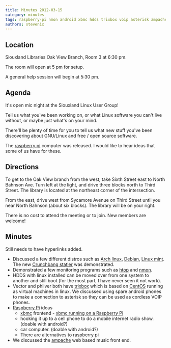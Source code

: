 ```yaml
---
title: Minutes 2012-03-15
category: minutes
tags: raspberry-pi nmon android xbmc hdds trixbox voip asterisk ampache
authors: stevenix
---
```


## Location

Siouxland Libraries Oak View Branch, Room 3 at 6:30 pm.

The room will open at 5 pm for setup.

A general help session will begin at 5:30 pm.

## Agenda

It's open mic night at the Siouxland Linux User Group!

Tell us what you've been working on, or what Linux software you can't
live without, or maybe just what's on your mind.

There'll be plenty of time for you to tell us what new stuff you've been
discovering about GNU/Linux and free / open source software.

The [raspberry pi](http://www.raspberrypi.org/) computer was released. I
would like to hear ideas that some of us have for these.

## Directions

To get to the Oak View branch from the west, take Sixth Street east to
North Bahnson Ave. Turn left at the light, and drive three blocks north
to Third Street. The library is located at the northeast corner of the
intersection.

From the east, drive west from Sycamore Avenue on Third Street until you
near North Bahnson (about six blocks). The library will be on your
right.

There is no cost to attend the meeting or to join. New members are
welcome!

## Minutes

Still needs to have hyperlinks added.

* Discussed a few different distros such as [Arch
  linux](http://www.archlinux.org/), [Debian](http://www.debian.org/),
  [Linux mint](http://linuxmint.com/). The new [Crunchbang
  statler](http://crunchbanglinux.org/) was demonstrated.
* Demonstrated a few monitoring programs such as
  [htop](http://htop.sourceforge.net/) and
  [nmon](http://nmon.sourceforge.net/pmwiki.php).
* HDDS with linux installed can be moved over from one system to
  another and still boot (for the most part, I have never seen it not
  work).
* Vector and phliver both have [trixbox](http://fonality.com/trixbox/)
  which is based on [CentOS](http://www.centos.org/) running as
  virtual machines in linux. We discussed using spare android phones
  to make a connection to asterisk so they can be used as cordless
  VOIP phones.
* [Raspberry Pi](http://www.raspberrypi.org/) ideas
  * [xbmc](http://xbmc.org/) frontend - [xbmc running on a Raspberry
    Pi](http://www.raspberrypi.org/archives/571)
  * hooking it up to a cell phone to do a mobile internet radio
    show. (doable with android?)
  * car computer. (doable with android?)
  * There are alternatives to raspberry pi
* We discussed the [ampache](http://ampache.org/) web based music
  front end.
